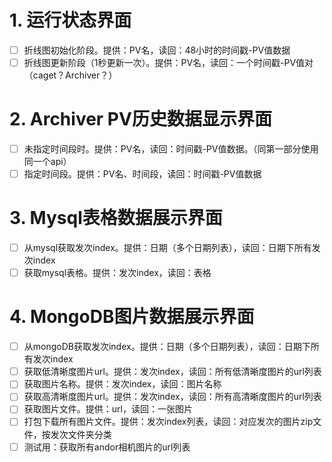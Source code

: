 # 1. 运行状态界面

- [ ] 折线图初始化阶段。提供：PV名，读回：48小时的时间戳-PV值数据
- [ ] 折线图更新阶段（1秒更新一次）。提供：PV名，读回：一个时间戳-PV值对（caget？Archiver？）

# 2. Archiver PV历史数据显示界面

- [ ] 未指定时间段时。提供：PV名，读回：时间戳-PV值数据。（同第一部分使用同一个api）
- [ ] 指定时间段。提供：PV名、时间段，读回：时间戳-PV值数据

# 3. Mysql表格数据展示界面

- [ ] 从mysql获取发次index。提供：日期（多个日期列表），读回：日期下所有发次index
- [ ] 获取mysql表格。提供：发次index，读回：表格

# 4. MongoDB图片数据展示界面

- [ ] 从mongoDB获取发次index。提供：日期（多个日期列表），读回：日期下所有发次index
- [ ] 获取低清晰度图片url。提供：发次index，读回：所有低清晰度图片的url列表
- [ ] 获取图片名称。提供：发次index，读回：图片名称
- [ ] 获取高清晰度图片url。提供：发次index，读回：所有高清晰度图片的url列表
- [ ] 获取图片文件。提供：url，读回：一张图片
- [ ] 打包下载所有图片文件。提供：发次index列表，读回：对应发次的图片zip文件，按发次文件夹分类
- [ ] 测试用：获取所有andor相机图片的url列表
